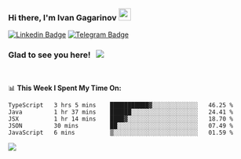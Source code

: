 ### Hi there, I'm Ivan Gagarinov <img src="https://media.giphy.com/media/hvRJCLFzcasrR4ia7z/giphy.gif" width="25px">

[![Linkedin Badge](https://img.shields.io/badge/-LinkedIn-0e76a8?style=flat-square&logo=Linkedin&logoColor=white)](https://linkedin.com/in/ivan-gagarinov-142ba3141/)
[![Telegram Badge](https://img.shields.io/badge/-Telegram-0088cc?style=flat-square&logo=Telegram&logoColor=white)](https://t.me/igagarinov)

### Glad to see you here! &nbsp; ![](https://visitor-badge.glitch.me/badge?page_id=dzencot.dzencot)

</br>

📊 **This Week I Spent My Time On:**
<!--START_SECTION:waka-->
```text
TypeScript   3 hrs 5 mins    ███████████▓░░░░░░░░░░░░░   46.25 % 
Java         1 hr 37 mins    ██████░░░░░░░░░░░░░░░░░░░   24.41 % 
JSX          1 hr 14 mins    ████▓░░░░░░░░░░░░░░░░░░░░   18.70 % 
JSON         30 mins         ██░░░░░░░░░░░░░░░░░░░░░░░   07.49 % 
JavaScript   6 mins          ▒░░░░░░░░░░░░░░░░░░░░░░░░   01.59 % 
```
<!--END_SECTION:waka-->

[![](https://github-readme-stats.vercel.app/api?username=dzencot&theme=gruvbox)](https://github.com/dzencot)
